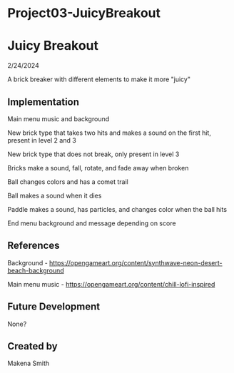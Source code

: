 # Project03-JuicyBreakout

# Juicy Breakout
2/24/2024

A brick breaker with different elements to make it more "juicy"

## Implementation
Main menu music and background

New brick type that takes two hits and makes a sound on the first hit, present in level 2 and 3

New brick type that does not break, only present in level 3

Bricks make a sound, fall, rotate, and fade away when broken

Ball changes colors and has a comet trail

Ball makes a sound when it dies

Paddle makes a sound, has particles, and changes color when the ball hits

End menu background and message depending on score


## References
Background - https://opengameart.org/content/synthwave-neon-desert-beach-background

Main menu music - https://opengameart.org/content/chill-lofi-inspired

## Future Development
None?

## Created by
Makena Smith
